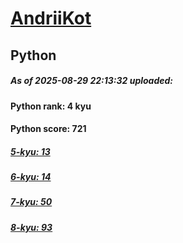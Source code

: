 # [AndriiKot](https://www.codewars.com/users/AndriiKot) 
## Python

##### As of 2025-08-29 22:13:32 uploaded:

#### Python rank: 4 kyu

#### Python score: 721

##### [5-kyu: 13](https://github.com/AndriiKot/Python__CodeWars/tree/main/kyu-5)

##### [6-kyu: 14](https://github.com/AndriiKot/Python__CodeWars/tree/main/kyu-6)

##### [7-kyu: 50](https://github.com/AndriiKot/Python__CodeWars/tree/main/kyu-7)

##### [8-kyu: 93](https://github.com/AndriiKot/Python__CodeWars/tree/main/kyu-8)

